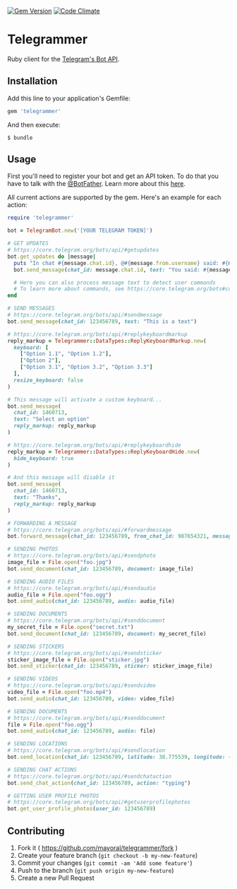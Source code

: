 [![Gem Version](https://badge.fury.io/rb/telegrammer.svg)](http://badge.fury.io/rb/telegrammer)
[![Code Climate](https://codeclimate.com/github/mayoral/telegrammer/badges/gpa.svg)](https://codeclimate.com/github/mayoral/telegrammer)

# Telegrammer

Ruby client for the [Telegram's Bot API](https://core.telegram.org/bots/api).

## Installation

Add this line to your application's Gemfile:

```ruby
gem 'telegrammer'
```

And then execute:

    $ bundle

## Usage

First you'll need to register your bot and get an API token. To do that you have to talk with the [@BotFather](https://telegram.me/botfather).
Learn more about this [here](https://core.telegram.org/bots).

All current actions are supported by the gem. Here's an example for each action:

```ruby
require 'telegrammer'

bot = TelegramBot.new('[YOUR TELEGRAM TOKEN]')

# GET UPDATES
# https://core.telegram.org/bots/api/#getupdates
bot.get_updates do |message|
  puts "In chat #{message.chat.id}, @#{message.from.username} said: #{message.text}"
  bot.send_message(chat_id: message.chat.id, text: "You said: #{message.text}")

  # Here you can also process message text to detect user commands
  # To learn more about commands, see https://core.telegram.org/bots#commands
end

# SEND MESSAGES
# https://core.telegram.org/bots/api/#sendmessage
bot.send_message(chat_id: 123456789, text: "This is a text")

# https://core.telegram.org/bots/api/#replykeyboardmarkup
reply_markup = Telegrammer::DataTypes::ReplyKeyboardMarkup.new(
  keyboard: [
    ["Option 1.1", "Option 1.2"],
    ["Option 2"],
    ["Option 3.1", "Option 3.2", "Option 3.3"]
  ],
  resize_keyboard: false
)

# This message will activate a custom keyboard...
bot.send_message(
  chat_id: 1460713,
  text: "Select an option"
  reply_markup: reply_markup
)

# https://core.telegram.org/bots/api/#replykeyboardhide
reply_markup = Telegrammer::DataTypes::ReplyKeyboardHide.new(
  hide_keyboard: true
)

# And this message will disable it
bot.send_message(
  chat_id: 1460713,
  text: "Thanks",
  reply_markup: reply_markup
)

# FORWARDING A MESSAGE
# https://core.telegram.org/bots/api/#forwardmessage
bot.forward_message(chat_id: 123456789, from_chat_id: 987654321, message_id: 111222333)

# SENDING PHOTOS
# https://core.telegram.org/bots/api/#sendphoto
image_file = File.open("foo.jpg")
bot.send_document(chat_id: 123456789, document: image_file)

# SENDING AUDIO FILES
# https://core.telegram.org/bots/api/#sendaudio
audio_file = File.open("foo.ogg")
bot.send_audio(chat_id: 123456789, audio: audio_file)

# SENDING DOCUMENTS
# https://core.telegram.org/bots/api/#senddocument
my_secret_file = File.open("secret.txt")
bot.send_document(chat_id: 123456789, document: my_secret_file)

# SENDING STICKERS
# https://core.telegram.org/bots/api/#sendsticker
sticker_image_file = File.open("sticker.jpg")
bot.send_sticker(chat_id: 123456789, sticker: sticker_image_file)

# SENDING VIDEOS
# https://core.telegram.org/bots/api/#sendvideo
video_file = File.open("foo.mp4")
bot.send_audio(chat_id: 123456789, video: video_file)

# SENDING DOCUMENTS
# https://core.telegram.org/bots/api/#senddocument
file = File.open("foo.ogg")
bot.send_audio(chat_id: 123456789, audio: file)

# SENDING LOCATIONS
# https://core.telegram.org/bots/api/#sendlocation
bot.send_location(chat_id: 123456789, latitude: 38.775539, longitude: -4.829988)

# SENDING CHAT ACTIONS
# https://core.telegram.org/bots/api/#sendchataction
bot.send_chat_action(chat_id: 123456789, action: "typing")

# GETTING USER PROFILE PHOTOS
# https://core.telegram.org/bots/api/#getuserprofilephotos
bot.get_user_profile_photos(user_id: 123456789)
```

## Contributing

1. Fork it ( https://github.com/mayoral/telegrammer/fork )
2. Create your feature branch (`git checkout -b my-new-feature`)
3. Commit your changes (`git commit -am 'Add some feature'`)
4. Push to the branch (`git push origin my-new-feature`)
5. Create a new Pull Request
